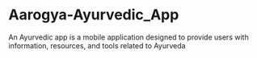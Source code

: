 # Aarogya-Ayurvedic_App
An Ayurvedic app is a mobile application designed to provide users with information, resources, and tools related to Ayurveda
